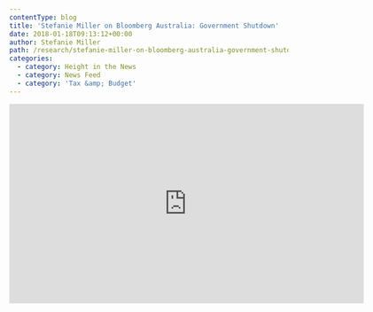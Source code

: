 ```yaml
---
contentType: blog
title: 'Stefanie Miller on Bloomberg Australia: Government Shutdown'
date: 2018-01-18T09:13:12+00:00
author: Stefanie Miller
path: /research/stefanie-miller-on-bloomberg-australia-government-shutdown/
categories:
  - category: Height in the News
  - category: News Feed
  - category: 'Tax &amp; Budget'
---
```

<iframe src="https://www.youtube.com/embed/NU94hXuxvLA" width="640" height="360" frameborder="0" allowfullscreen="allowfullscreen"><span data-mce-type="bookmark" style="display: inline-block; width: 0px; overflow: hidden; line-height: 0;" class="mce_SELRES_start">﻿</span></iframe>